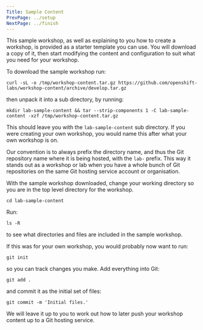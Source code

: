 ```yaml
---
Title: Sample Content
PrevPage: ../setup
NextPage: ../finish
---
```


This sample workshop, as well as explaining to you how to create a workshop, is provided as a starter template you can use. You will download a copy of it, then start modifying the content and configuration to suit what you need for your workshop.

To download the sample workshop run:

```
curl -sL -o /tmp/workshop-content.tar.gz https://github.com/openshift-labs/workshop-content/archive/develop.tar.gz
```

then unpack it into a sub directory, by running:

```execute
mkdir lab-sample-content && tar --strip-components 1 -C lab-sample-content -xzf /tmp/workshop-content.tar.gz
```

This should leave you with the `lab-sample-content` sub directory. If you were creating your own workshop, you would name this after what your own workshop is on.

Our convention is to always prefix the directory name, and thus the Git repository name where it is being hosted, with the `lab-` prefix. This way it stands out as a workshop or lab when you have a whole bunch of Git repositories on the same Git hosting service account or organisation.

With the sample workshop downloaded, change your working directory so you are in the top level directory for the workshop.

```execute
cd lab-sample-content
```

Run:

```execute
ls -R
```

to see what directories and files are included in the sample workshop.

If this was for your own workshop, you would probably now want to run:

```execute
git init
```

so you can track changes you make. Add everything into Git:

```execute
git add .
```

and commit it as the initial set of files:

```execute
git commit -m 'Initial files.'
```

We will leave it up to you to work out how to later push your workshop content up to a Git hosting service.
